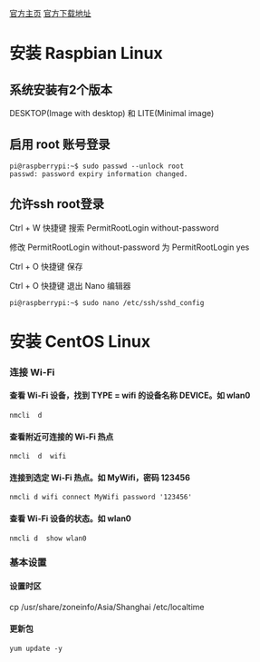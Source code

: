 
[官方主页](https://www.raspberrypi.org/)    [官方下载地址](https://www.raspberrypi.org/downloads/)

# 安装 Raspbian Linux

## 系统安装有2个版本

DESKTOP(Image with desktop) 和 LITE(Minimal image)

## 启用 root 账号登录 

```
pi@raspberrypi:~$ sudo passwd --unlock root
passwd: password expiry information changed.
```

## 允许ssh root登录

Ctrl + W 快捷键 搜索 PermitRootLogin without-password

修改 PermitRootLogin without-password 为 PermitRootLogin yes

Ctrl + O 快捷键 保存

Ctrl + O 快捷键 退出 Nano 编辑器

```
pi@raspberrypi:~$ sudo nano /etc/ssh/sshd_config
```

# 安装 CentOS Linux

### 连接 Wi-Fi

#### 查看 Wi-Fi 设备，找到 TYPE = wifi 的设备名称 DEVICE。如 wlan0

```
nmcli  d
```

#### 查看附近可连接的 Wi-Fi 热点

```
nmcli  d  wifi
```

#### 连接到选定 Wi-Fi 热点。如 MyWifi，密码 123456

```
nmcli d wifi connect MyWifi password '123456'  
```

#### 查看 Wi-Fi 设备的状态。如 wlan0

```
nmcli d  show wlan0
```

### 基本设置

#### 设置时区

cp /usr/share/zoneinfo/Asia/Shanghai  /etc/localtime

#### 更新包

```
yum update -y
```

